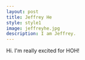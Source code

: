 ```yaml
---
layout: post
title: Jeffrey He
style: style1
image: jeffreyhe.jpg
description: I am Jeffrey.
---
```


Hi. I'm really excited for HOH!
